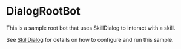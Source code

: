 ﻿# DialogRootBot

This is a sample root bot that uses SkillDialog to interact with a skill.

See [SkillDialog](../) for details on how to configure and run this sample.
